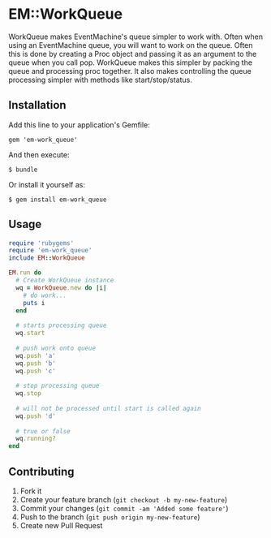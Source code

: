 # EM::WorkQueue

WorkQueue makes EventMachine's queue simpler to work with.  Often when
using an EventMachine queue, you will want to work on the
queue.  Often this is done by creating a Proc object and passing it as
an argument to the queue when you call pop.  WorkQueue makes this
simpler by packing the queue and processing proc together.  It also
makes controlling the queue processing simpler with methods like start/stop/status.

## Installation

Add this line to your application's Gemfile:

    gem 'em-work_queue'

And then execute:

    $ bundle

Or install it yourself as:

    $ gem install em-work_queue

## Usage

```ruby
require 'rubygems'
require 'em-work_queue'
include EM::WorkQueue

EM.run do
  # Create WorkQueue instance
  wq = WorkQueue.new do |i|
    # do work...
    puts i
  end
  
  # starts processing queue
  wq.start
  
  # push work onto queue
  wq.push 'a'
  wq.push 'b'
  wq.push 'c'
  
  # stop processing queue
  wq.stop
  
  # will not be processed until start is called again
  wq.push 'd'
  
  # true or false
  wq.running?
end
```

## Contributing

1. Fork it
2. Create your feature branch (`git checkout -b my-new-feature`)
3. Commit your changes (`git commit -am 'Added some feature'`)
4. Push to the branch (`git push origin my-new-feature`)
5. Create new Pull Request
